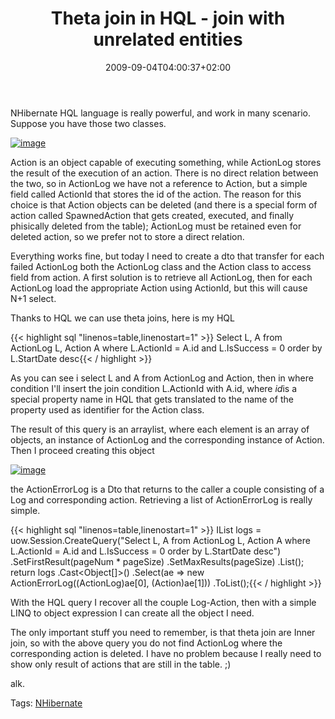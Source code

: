 ﻿---
title: "Theta join in HQL - join with unrelated entities"
description: ""
date: 2009-09-04T04:00:37+02:00
draft: false
tags: [Nhibernate]
categories: [Nhibernate]
---
NHibernate HQL language is really powerful, and work in many scenario. Suppose you have those two classes.

[![image](https://www.codewrecks.com/blog/wp-content/uploads/2009/09/image-thumb.png "image")](https://www.codewrecks.com/blog/wp-content/uploads/2009/09/image.png)

Action is an object capable of executing something, while ActionLog stores the result of the execution of an action. There is no direct relation between the two, so in ActionLog we have not a reference to Action, but a simple field called ActionId that stores the id of the action. The reason for this choice is that Action objects can be deleted (and there is a special form of action called SpawnedAction that gets created, executed, and finally phisically deleted from the table); ActionLog must be retained even for deleted action, so we prefer not to store a direct relation.

Everything works fine, but today I need to create a dto that transfer for each failed ActionLog both the ActionLog class and the Action class to access field from action. A first solution is to retrieve all ActionLog, then for each ActionLog load the appropriate Action using ActionId, but this will cause N+1 select.

Thanks to HQL we can use theta joins, here is my HQL

{{< highlight sql "linenos=table,linenostart=1" >}}
Select L, A from ActionLog L, Action A  where L.ActionId = A.id and L.IsSuccess = 0 order by L.StartDate desc{{< / highlight >}}

<!-- Code inserted with Steve Dunn's Windows Live Writer Code Formatter Plugin.  http://dunnhq.com -->

As you can see i select L and A from ActionLog and Action, then in where condition I'll insert the join condition L.ActionId with A.id, where *id*is a special property name in HQL that gets translated to the name of the property used as identifier for the Action class.

The result of this query is an arraylist, where each element is an array of objects, an instance of ActionLog and the corresponding instance of Action. Then I proceed creating this object

[![image](https://www.codewrecks.com/blog/wp-content/uploads/2009/09/image-thumb1.png "image")](https://www.codewrecks.com/blog/wp-content/uploads/2009/09/image1.png)

the ActionErrorLog is a Dto that returns to the caller a couple consisting of a Log and corresponding action. Retrieving a list of ActionErrorLog is really simple.

{{< highlight sql "linenos=table,linenostart=1" >}}
IList logs = uow.Session.CreateQuery("Select L, A from ActionLog L, Action A  where L.ActionId = A.id and L.IsSuccess = 0 order by L.StartDate desc")
   .SetFirstResult(pageNum * pageSize)
   .SetMaxResults(pageSize)
   .List();
return logs
   .Cast<Object[]>()
   .Select(ae => new ActionErrorLog((ActionLog)ae[0], (Action)ae[1]))
   .ToList();{{< / highlight >}}

<!-- Code inserted with Steve Dunn's Windows Live Writer Code Formatter Plugin.  http://dunnhq.com -->

With the HQL query I recover all the couple Log-Action, then with a simple LINQ to object expression I can create all the object I need.

The only important stuff you need to remember, is that theta join are Inner join, so with the above query you do not find ActionLog where the corresponding action is deleted. I have no problem because I really need to show only result of actions that are still in the table. ;)

alk.

Tags: [NHibernate](http://technorati.com/tag/NHibernate)
